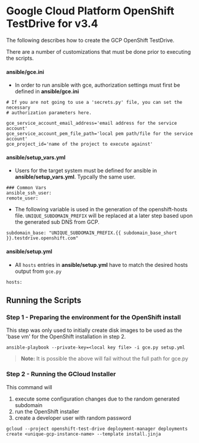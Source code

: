 # Google Cloud Platform OpenShift TestDrive for v3.4

The following describes how to create the GCP OpenShift TestDrive.

There are a number of customizations that must be done prior to executing the scripts.  
 
#### ansible/gce.ini
* In order to run ansible with gce, authorization settings must first be defined in **ansible/gce.ini**

```
# If you are not going to use a 'secrets.py' file, you can set the necessary
# authorization parameters here.

gce_service_account_email_address='email address for the service account'
gce_service_account_pem_file_path='local pem path/file for the service account'
gce_project_id='name of the project to execute against'
```

#### ansible/setup_vars.yml
* Users for the target system must be defined for ansible in **ansible/setup_vars.yml**.  Typcally the same user.
```
### Common Vars
ansible_ssh_user: 
remote_user: 
```
* The following variable is used in the generation of the openshift-hosts file.  `UNIQUE_SUBDOMAIN_PREFIX` will be replaced at a later step based upon the generated sub DNS from GCP.
```
subdomain_base: "UNIQUE_SUBDOMAIN_PREFIX.{{ subdomain_base_short }}.testdrive.openshift.com"
```

#### ansible/setup.yml
* All `hosts` entries in **ansible/setup.yml** have to match the desired hosts output from `gce.py`

```
hosts:
```

## Running the Scripts


### Step 1 - Preparing the environment for the OpenShift install
This step was only used to initially create disk images to be  used as the 'base vm' for the OpenShift installation in step 2.
```
ansible-playbook --private-key=<local key file> -i gce.py setup.yml
```
>**Note:** It is possible the above will fail without the full path for  gce.py


### Step 2 - Running the GCloud Installer
This command will 
1. execute some configuration changes due to the random generated subdomain
2. run the OpenShift installer
3. create a developer user with random password
```
gcloud --project openshift-test-drive deployment-manager deployments create <unique-gcp-instance-name> --template install.jinja
```
